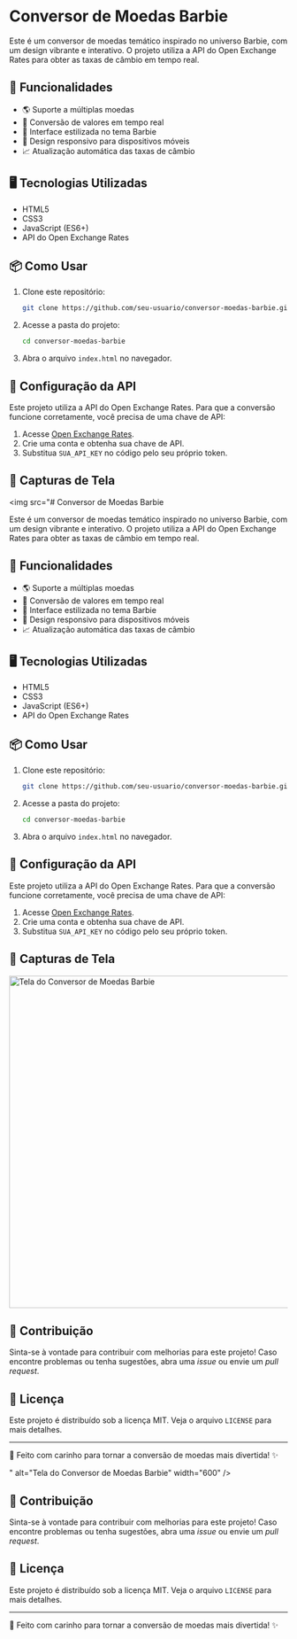 # Conversor de Moedas Barbie

Este é um conversor de moedas temático inspirado no universo Barbie, com um design vibrante e interativo. O projeto utiliza a API do Open Exchange Rates para obter as taxas de câmbio em tempo real.

## 🚀 Funcionalidades

- 🌎 Suporte a múltiplas moedas
- 🔄 Conversão de valores em tempo real
- 🎀 Interface estilizada no tema Barbie
- 💖 Design responsivo para dispositivos móveis
- 📈 Atualização automática das taxas de câmbio

## 🖥️ Tecnologias Utilizadas

- HTML5
- CSS3
- JavaScript (ES6+)
- API do Open Exchange Rates

## 📦 Como Usar

1. Clone este repositório:
   ```sh
   git clone https://github.com/seu-usuario/conversor-moedas-barbie.git
   ```

2. Acesse a pasta do projeto:
   ```sh
   cd conversor-moedas-barbie
   ```

3. Abra o arquivo `index.html` no navegador.

## 🔑 Configuração da API

Este projeto utiliza a API do Open Exchange Rates. Para que a conversão funcione corretamente, você precisa de uma chave de API:

1. Acesse [Open Exchange Rates](https://openexchangerates.org/).
2. Crie uma conta e obtenha sua chave de API.
3. Substitua `SUA_API_KEY` no código pelo seu próprio token.

## 📸 Capturas de Tela

<img src="# Conversor de Moedas Barbie

Este é um conversor de moedas temático inspirado no universo Barbie, com um design vibrante e interativo. O projeto utiliza a API do Open Exchange Rates para obter as taxas de câmbio em tempo real.

## 🚀 Funcionalidades

- 🌎 Suporte a múltiplas moedas
- 🔄 Conversão de valores em tempo real
- 🎀 Interface estilizada no tema Barbie
- 💖 Design responsivo para dispositivos móveis
- 📈 Atualização automática das taxas de câmbio

## 🖥️ Tecnologias Utilizadas

- HTML5
- CSS3
- JavaScript (ES6+)
- API do Open Exchange Rates

## 📦 Como Usar

1. Clone este repositório:
   ```sh
   git clone https://github.com/seu-usuario/conversor-moedas-barbie.git
   ```

2. Acesse a pasta do projeto:
   ```sh
   cd conversor-moedas-barbie
   ```

3. Abra o arquivo `index.html` no navegador.

## 🔑 Configuração da API

Este projeto utiliza a API do Open Exchange Rates. Para que a conversão funcione corretamente, você precisa de uma chave de API:

1. Acesse [Open Exchange Rates](https://openexchangerates.org/).
2. Crie uma conta e obtenha sua chave de API.
3. Substitua `SUA_API_KEY` no código pelo seu próprio token.

## 📸 Capturas de Tela

<img src="https://imgur.com/a/3zOTQlP" alt="Tela do Conversor de Moedas Barbie" width="600" />

## 🤝 Contribuição

Sinta-se à vontade para contribuir com melhorias para este projeto! Caso encontre problemas ou tenha sugestões, abra uma _issue_ ou envie um _pull request_.

## 📜 Licença

Este projeto é distribuído sob a licença MIT. Veja o arquivo `LICENSE` para mais detalhes.

---

💖 Feito com carinho para tornar a conversão de moedas mais divertida! ✨

" alt="Tela do Conversor de Moedas Barbie" width="600" />

## 🤝 Contribuição

Sinta-se à vontade para contribuir com melhorias para este projeto! Caso encontre problemas ou tenha sugestões, abra uma _issue_ ou envie um _pull request_.

## 📜 Licença

Este projeto é distribuído sob a licença MIT. Veja o arquivo `LICENSE` para mais detalhes.

---

💖 Feito com carinho para tornar a conversão de moedas mais divertida! ✨

